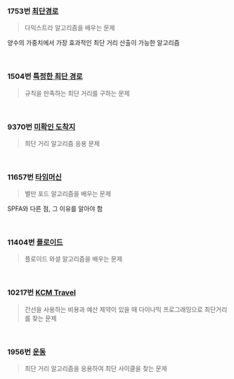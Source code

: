 ### 1753번 [최단경로](https://www.acmicpc.net/problem/1753)
> 다익스트라 알고리즘을 배우는 문제

양수의 가중치에서 가장 효과적인 최단 거리 산출이 가능한 알고리즘

<br>

### 1504번 [특정한 최단 경로](https://www.acmicpc.net/problem/1504)
> 규칙을 만족하는 최단 거리를 구하는 문제

<br>

### 9370번 [미확인 도착지](https://www.acmicpc.net/problem/9370)
> 최단 거리 알고리즘 응용 문제

<br>

### 11657번 [타임머신](https://www.acmicpc.net/problem/11657)
> 벨만 포드 알고리즘을 배우는 문제

SPFA와 다른 점, 그 이유를 알아야 함


<br>

### 11404번 [플로이드](https://www.acmicpc.net/problem/11404)
> 플로이드 와셜 알고리즘을 배우는 문제

<br>

### 10217번 [KCM Travel](https://www.acmicpc.net/problem/10217)
> 간선을 사용하는 비용과 예산 제약이 있을 때 다이나믹 프로그래밍으로 최단거리를 찾는 문제

<br>

### 1956번 [운동](https://www.acmicpc.net/problem/1956)
> 최단 거리 알고리즘을 응용하여 최단 사이클을 찾는 문제

<br>
